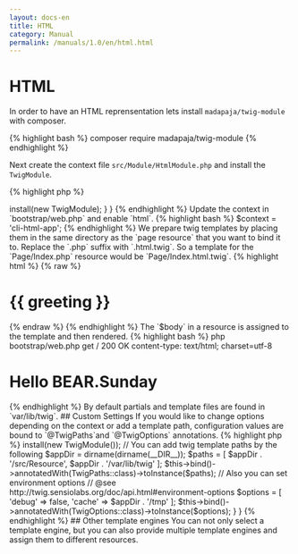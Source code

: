 ```yaml
---
layout: docs-en
title: HTML
category: Manual
permalink: /manuals/1.0/en/html.html
---
```


# HTML

In order to have an HTML reprensentation lets install `madapaja/twig-module` with composer.

{% highlight bash %}
composer require madapaja/twig-module
{% endhighlight %}

Next create the context file `src/Module/HtmlModule.php` and install the `TwigModule`.

{% highlight php %}
<?php

namespace MyVendor\MyPackage\Module;

use BEAR\AppMeta\AppMeta;
use Madapaja\TwigModule\TwigModule;
use Ray\Di\AbstractModule;

class HtmlModule extends AbstractModule
{
    protected function configure()
    {
        $this->install(new TwigModule);
    }
}
{% endhighlight %}

Update the context in `bootstrap/web.php` and enable `html`.

{% highlight bash %}
$context = 'cli-html-app';
{% endhighlight %}
We prepare twig templates by placing them in the same directory as the `page resource` that you want to bind it to. Replace the `.php` suffix with `.html.twig`. So a template for the `Page/Index.php` resource would be `Page/Index.html.twig`.

{% highlight html %}
{% raw %}
<h1>{{ greeting }}</h1>
{% endraw %}
{% endhighlight %}

The `$body` in a resource is assigned to the template and then rendered.

{% highlight bash %}
php bootstrap/web.php get /
200 OK
content-type: text/html; charset=utf-8

<h1>Hello BEAR.Sunday</h1>
{% endhighlight %}

By default partials and template files are found in `var/lib/twig`.

## Custom Settings

If you would like to change options depending on the context or add a template path, configuration values are bound to `@TwigPaths`and `@TwigOptions` annotations.

{% highlight php %}
<?php

namespace MyVendor\MyPackage\Module;

use Madapaja\TwigModule\Annotation\TwigOptions;
use Madapaja\TwigModule\Annotation\TwigPaths;
use Madapaja\TwigModule\TwigModule;
use Ray\Di\AbstractModule;

class AppModule extends AbstractModule
{
    protected function configure()
    {
        $this->install(new TwigModule());

        // You can add twig template paths by the following
        $appDir = dirname(dirname(__DIR__));
        $paths = [
            $appDir . '/src/Resource',
            $appDir . '/var/lib/twig'
        ];
        $this->bind()->annotatedWith(TwigPaths::class)->toInstance($paths);

        // Also you can set environment options
        // @see http://twig.sensiolabs.org/doc/api.html#environment-options
        $options = [
            'debug' => false,
            'cache' => $appDir . '/tmp'
        ];
        $this->bind()->annotatedWith(TwigOptions::class)->toInstance($options);
    }
}
{% endhighlight %}

## Other template engines

You can not only select a template engine, but you can also provide multiple template engines and assign them to different resources. 

